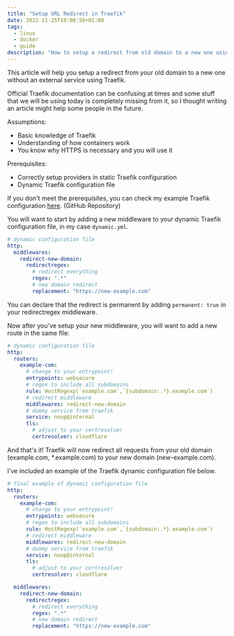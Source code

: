 ```yaml
---
title: "Setup URL Redirect in Traefik"
date: 2022-11-25T10:08:58+01:00
tags:
  - linux
  - docker
  - guide
description: "How to setup a redirect from old domain to a new one using Traefik"
---
```


This article will help you setup a redirect from your old domain to a new one without an external service using Traefik.

Official Traefik documentation can be confusing at times and some stuff that we will be using today is completely missing from it, so I thought writing an article might help some people in the future.

Assumptions:
- Basic knowledge of Traefik
- Understanding of how containers work
- You know why HTTPS is necessary and you will use it

Prerequisites:
- Correctly setup providers in static Traefik configuration
- Dynamic Traefik configuration file

If you don't meet the prerequisites, you can check my example Traefik configuration [here](https://github.com/xaizone/docker-compose-examples/). (GitHub Repository)

You will want to start by adding a new middleware to your dynamic Traefik configuration file, in my case `dynamic.yml`.

```yml
# dynamic configuration file
http:
  middlewares:
    redirect-new-domain:
      redirectregex:
        # redirect everything
        regex: ".*"
        # new domain redirect
        replacement: "https://new-example.com"
```

You can declare that the redirect is permanent by adding `permanent: true` in your redirectregex middleware. 

Now after you've setup your new middleware, you will want to add a new route in the same file:

```yml
# dynamic configuration file
http:
  routers:
    example-com:
      # change to your entrypoint!
      entrypoints: websecure
      # regex to include all subdomains
      rule: HostRegexp(`example.com`,`{subdomain:.*}.example.com`) 
      # redirect middleware
      middlewares: redirect-new-domain
      # dummy service from traefik
      service: noop@internal
      tls:
        # adjust to your certresolver
        certresolver: cloudflare 
```

And that's it! Traefik will now redirect all requests from your old domain (example.com, *.example.com) to your new domain (new-example.com).

I've included an example of the Traefik dynamic configuration file below.

```yml
# final example of dynamic configuration file
http:
  routers:
    example-com:
      # change to your entrypoint!
      entrypoints: websecure
      # regex to include all subdomains
      rule: HostRegexp(`example.com`,`{subdomain:.*}.example.com`) 
      # redirect middleware
      middlewares: redirect-new-domain
      # dummy service from traefik
      service: noop@internal
      tls:
        # adjust to your certresolver
        certresolver: cloudflare 

  middlewares:
    redirect-new-domain:
      redirectregex:
        # redirect everything
        regex: ".*"
        # new domain redirect
        replacement: "https://new-example.com"
```
